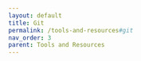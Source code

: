 ```yaml
---
layout: default
title: Git
permalink: /tools-and-resources#git
nav_order: 3
parent: Tools and Resources
---
```

